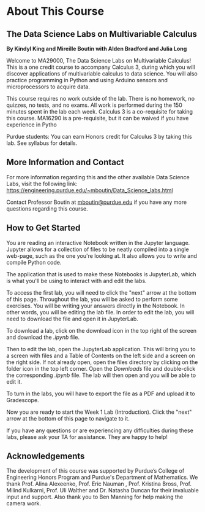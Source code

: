 # About This Course
## The Data Science Labs on Multivariable Calculus
**By Kindyl King and Mireille Boutin with Alden Bradford and Julia Long**

Welcome to MA29000, The Data Science Labs on Multivariable Calculus! This is a one credit course to accompany Calculus 3, during which you will discover applications of multivariable calculus to data science. You will also practice programming in Python and using Arduino sensors and microprocessors to acquire data.

This course requires no work outside of the lab. There is no homework, no quizzes, no tests, and no exams. All work is performed during the 150 minutes spent in the lab each week. Calculus 3 is a co-requisite for taking this course. MA16290 is a pre-requisite, but it can be waived if you have experience in Pytho

Purdue students: You can earn Honors credit for Calculus 3 by taking this lab. See syllabus for details.
<br>

## More Information and Contact

For more information regarding this and the other available Data Science Labs, visit the following link: 
https://engineering.purdue.edu/~mboutin/Data_Science_labs.html

Contact Professor Boutin at mboutin@purdue.edu if you have any more questions regarding this course.
<br>

## How to Get Started

You are reading an interactive Notebook written in the Jupyter language. Jupyter allows for a collection of files to be neatly compiled into a single web-page, such as the one you're looking at. It also allows you to write and compile Python code. 

The application that is used to make these Notebooks is JupyterLab, which is what you'll be using to interact with and edit the labs. 

To access the first lab, you will need to click the "next" arrow at the bottom of this page. Throughout the lab, you will be asked to perform some exercises. You will be writing your answers directly in the Notebook. In other words, you will be editing the lab file. In order to edit the lab, you will need to download the file and open it in JupyterLab.

To download a lab,  click on the download icon in the top right of the screen and download the *.ipynb* file. 

Then to edit the lab, open the JupyterLab application. This will bring you to a screen with files and a Table of Contents on the left side and a screen on the right side. If not already open, open the files directory by clicking on the folder icon in the top left corner. Open the *Downloads* file and double-click the corresponding *.ipynb* file. The lab will then open and you will be able to edit it. 

To turn in the labs, you will have to export the file as a PDF and upload it to Gradescope. 

Now you are ready to start the Week 1 Lab (Introduction). Click the "next" arrow at the bottom of this page to navigate to it.

<!--To begin editing this lab, click on the download icon in the top right of the screen and download the *.ipynb* version of Lab 0. After this, open the JupyterLab application. This will bring you to a screen with files and a Table of Contents on the left side and a screen on the right side. If not already open, open the files directory by clicking on the folder icon in the top left corner. Open the *Downloads* file, double-click *lab_0.ipynb*, and follow the directions in this lab to begin. -->

<!-- To do this, navigate to *File*, *Save and Export Notebook as*, and then click on *PDF*. This will be further explained in class. -->

If you have any questions or are experiencing any difficulties during these labs, please ask your TA for assistance. They are happy to help!

## Acknowledgements

The development of this course was supported by Purdue’s College of Engineering Honors Program and Purdue's Department of Mathematics. We thank Prof. Alina Alexeenko, Prof. Eric Nauman , Prof.  Kristina Bross, Prof. Milind Kulkarni, Prof. Uli Walther and Dr. Natasha Duncan for their invaluable input and support. Also thank you to Ben Manning for help making the camera work. 
